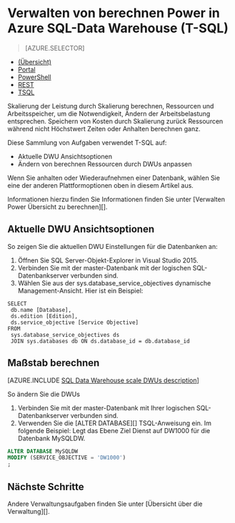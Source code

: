 <properties
   pageTitle="Verwalten von berechnen Power in Azure SQL Data Warehouse (REST) | Microsoft Azure"
   description="Transact-SQL (T-SQL) Aufgaben Skalierung Leistung durch DWUs anpassen. Sparen Sie Kosten, indem Sie dieselbe Skalierung wieder Zeiten nicht Höchstwert."
   services="sql-data-warehouse"
   documentationCenter="NA"
   authors="barbkess"
   manager="barbkess"
   editor=""/>

<tags
   ms.service="sql-data-warehouse"
   ms.devlang="NA"
   ms.topic="article"
   ms.tgt_pltfrm="NA"
   ms.workload="data-services"
   ms.date="08/08/2016"
   ms.author="barbkess;sonyama"/>

# <a name="manage-compute-power-in-azure-sql-data-warehouse-t-sql"></a>Verwalten von berechnen Power in Azure SQL-Data Warehouse (T-SQL)

> [AZURE.SELECTOR]
- [(Übersicht)](sql-data-warehouse-manage-compute-overview.md)
- [Portal](sql-data-warehouse-manage-compute-portal.md)
- [PowerShell](sql-data-warehouse-manage-compute-powershell.md)
- [REST](sql-data-warehouse-manage-compute-rest-api.md)
- [TSQL](sql-data-warehouse-manage-compute-tsql.md)


Skalierung der Leistung durch Skalierung berechnen, Ressourcen und Arbeitsspeicher, um die Notwendigkeit, Ändern der Arbeitsbelastung entsprechen. Speichern von Kosten durch Skalierung zurück Ressourcen während nicht Höchstwert Zeiten oder Anhalten berechnen ganz. 

Diese Sammlung von Aufgaben verwendet T-SQL auf:

- Aktuelle DWU Ansichtsoptionen
- Ändern von berechnen Ressourcen durch DWUs anpassen

Wenn Sie anhalten oder Wiederaufnehmen einer Datenbank, wählen Sie eine der anderen Plattformoptionen oben in diesem Artikel aus.

Informationen hierzu finden Sie Informationen finden Sie unter [Verwalten Power Übersicht zu berechnen][].

<a name="current-dwu-bk"></a>

## <a name="view-current-dwu-settings"></a>Aktuelle DWU Ansichtsoptionen

So zeigen Sie die aktuellen DWU Einstellungen für die Datenbanken an:

1. Öffnen Sie SQL Server-Objekt-Explorer in Visual Studio 2015.
2. Verbinden Sie mit der master-Datenbank mit der logischen SQL-Datenbankserver verbunden sind.
2. Wählen Sie aus der sys.database_service_objectives dynamische Management-Ansicht. Hier ist ein Beispiel: 

```
SELECT
 db.name [Database],
 ds.edition [Edition],
 ds.service_objective [Service Objective]
FROM
 sys.database_service_objectives ds
 JOIN sys.databases db ON ds.database_id = db.database_id
```

<a name="scale-dwu-bk"></a>
<a name="scale-compute-bk"></a>

## <a name="scale-compute"></a>Maßstab berechnen

[AZURE.INCLUDE [SQL Data Warehouse scale DWUs description](../../includes/sql-data-warehouse-scale-dwus-description.md)]

So ändern Sie die DWUs


1. Verbinden Sie mit der master-Datenbank mit Ihrer logischen SQL-Datenbankserver verbunden sind.
2. Verwenden Sie die [ALTER DATABASE][] TSQL-Anweisung ein. Im folgende Beispiel: Legt das Ebene Ziel Dienst auf DW1000 für die Datenbank MySQLDW. 

```Sql
ALTER DATABASE MySQLDW
MODIFY (SERVICE_OBJECTIVE = 'DW1000')
;
```

<a name="next-steps-bk"></a>

## <a name="next-steps"></a>Nächste Schritte

Andere Verwaltungsaufgaben finden Sie unter [Übersicht über die Verwaltung][].

<!--Image references-->

<!--Article references-->
[Service capacity limits]: ./sql-data-warehouse-service-capacity-limits.md
[Verwaltung (Übersicht)]: ./sql-data-warehouse-overview-manage.md
[Verwalten von berechnen Power (Übersicht)]: ./sql-data-warehouse-manage-compute-overview.md

<!--MSDN references-->

[ÄNDERN DER DATENBANK]: https://msdn.microsoft.com/library/mt204042.aspx


<!--Other Web references-->

[Azure portal]: http://portal.azure.com/
